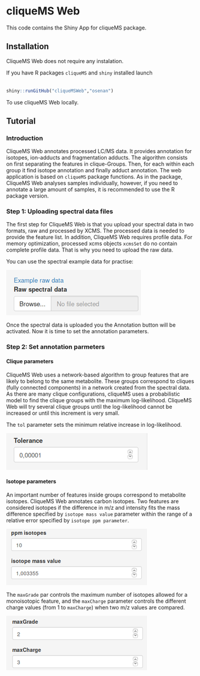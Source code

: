 # cliqueMS Web

This code contains the Shiny App for cliqueMS package.

## Installation

CliqueMS Web does not require any instalation.

If you have R packages `cliqueMS` and `shiny` installed launch

```R

shiny::runGitHub("cliqueMSWeb","osenan")
```

To use cliqueMS Web locally.

## Tutorial

### Introduction

CliqueMS Web annotates processed LC/MS data. It provides annotation
for isotopes, ion-adducts and fragmentation adducts. The algorithm
consists on first separating the features in clique-Groups. Then,
for each within each group it find isotope annotation and finally
adduct annotation.
The web application is based on `cliqueMS` package functions.
As in the package, CliqueMS Web analyses samples individually,
however, if you need to annotate a large amount of samples,
it is recommended to use the R package version.

### Step 1: Uploading spectral data files

The first step for CliqueMS Web is that you upload your spectral data
in two formats, raw and processed by XCMS. The processed data is
needed to provide the feature list. In addition, CliqueMS Web requires
profile data. For memory optimization, processed xcms objects `xcmsSet`
do no contain complete profile data. That is why you need to upload
the raw data.

You can use the spectral example data for practise:

![](./FigsTutorial/example.png)

Once the spectral data is uploaded you the Annotation button will be
activated. Now it is time to set the annotation parameters.

### Step 2: Set annotation parmeters

#### Clique parameters

CliqueMS Web uses a network-based algorithm to group features that are
likely to belong to the same metabolite. These groups correspond to
cliques (fully connected components) in a network created from the
spectral data. As there are many clique configurations, cliqueMS uses
a probabilistic model to find the clique groups with the maximum log-likelihood.
CliqueMS Web will try several clique groups until the log-likelihood cannot
be increased or until this increment is very small.

The `tol` parameter sets the minimum relative increase in log-likelihood.

![](./FigsTutorial/tol.png)

#### Isotope parameters

An important number of features inside groups correspond to metabolite
isotopes. CliqueMS Web annotates carbon isotopes. Two features are
considered isotopes if the difference in m/z and intensity
fits the mass difference specified by `isotope mass value` parameter within the
range of a relative error specified by `isotope ppm parameter`.

![](./FigsTutorial/isotopepars1.png)

The `maxGrade` par controls the maximum number of isotopes allowed for a
monoisotopic feature, and the `maxCharge` parameter controls the different
charge values (from 1 to `maxCharge`) when two m/z values are compared.

![](./FigsTutorial/isotopepars2.png)